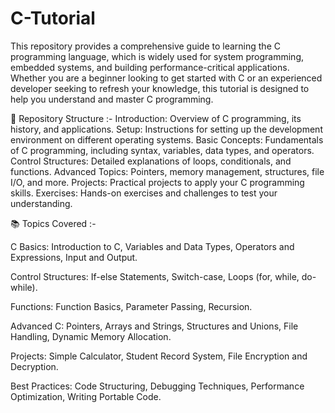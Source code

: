 # C-Tutorial

This repository provides a comprehensive guide to learning the C programming language, which is widely used for system programming, embedded systems, and building performance-critical applications. Whether you are a beginner looking to get started with C or an experienced developer seeking to refresh your knowledge, this tutorial is designed to help you understand and master C programming.

📁 Repository Structure :-
Introduction: Overview of C programming, its history, and applications.
Setup: Instructions for setting up the development environment on different operating systems.
Basic Concepts: Fundamentals of C programming, including syntax, variables, data types, and operators.
Control Structures: Detailed explanations of loops, conditionals, and functions.
Advanced Topics: Pointers, memory management, structures, file I/O, and more.
Projects: Practical projects to apply your C programming skills.
Exercises: Hands-on exercises and challenges to test your understanding.

📚 Topics Covered :-

C Basics:
Introduction to C,
Variables and Data Types,
Operators and Expressions,
Input and Output.

Control Structures:
If-else Statements,
Switch-case,
Loops (for, while, do-while).

Functions:
Function Basics,
Parameter Passing,
Recursion.

Advanced C:
Pointers,
Arrays and Strings,
Structures and Unions,
File Handling,
Dynamic Memory Allocation.

Projects:
Simple Calculator,
Student Record System,
File Encryption and Decryption.

Best Practices:
Code Structuring,
Debugging Techniques,
Performance Optimization,
Writing Portable Code.
